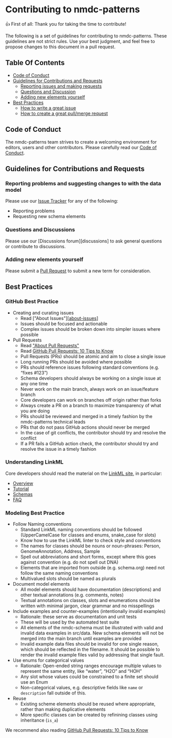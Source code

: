 # Contributing to nmdc-patterns

:+1: First of all: Thank you for taking the time to contribute!

The following is a set of guidelines for contributing to
nmdc-patterns. These guidelines are not strict rules.
Use your best judgment, and feel free to propose changes to this document
in a pull request.

## Table Of Contents

* [Code of Conduct](#code-of-conduct)
* [Guidelines for Contributions and Requests](#contributions)
  * [Reporting issues and making requests](#reporting-issues)
  * [Questions and Discussion](#questions-and-discussion)
  * [Adding new elements yourself](#adding-elements)
* [Best Practices](#best-practices)
  * [How to write a great issue](#great-issues)
  * [How to create a great pull/merge request](#great-pulls)

<a id="code-of-conduct"></a>

## Code of Conduct

The nmdc-patterns team strives to create a
welcoming environment for editors, users and other contributors.
Please carefully read our [Code of Conduct](CODE_OF_CONDUCT.md).

<a id="contributions"></a>

## Guidelines for Contributions and Requests

<a id="reporting-issues"></a>

### Reporting problems and suggesting changes to with the data model

Please use our [Issue Tracker][issues] for any of the following:

- Reporting problems
- Requesting new schema elements

<a id="questions-and-discussions"></a>

### Questions and Discussions

Please use our [Discussions forum][discussions] to ask general questions or contribute to discussions.

<a id="adding-elements"></a>

### Adding new elements yourself

Please submit a [Pull Request][pulls] to submit a new term for consideration.

<a id="best-practices"></a>

## Best Practices

<a id="great-issues"></a>

### GitHub Best Practice

- Creating and curating issues
    - Read ["About Issues"][[about-issues]]
    - Issues should be focused and actionable
    - Complex issues should be broken down into simpler issues where possible
- Pull Requests
    - Read ["About Pull Requests"][about-pulls]
    - Read [GitHub Pull Requests: 10 Tips to Know](https://blog.mergify.com/github-pull-requests-10-tips-to-know/)
    - Pull Requests (PRs) should be atomic and aim to close a single issue
    - Long running PRs should be avoided where possible
    - PRs should reference issues following standard conventions (e.g. “fixes #123”)
    - Schema developers should always be working on a single issue at any one time
    - Never work on the main branch, always work on an issue/feature branch
    - Core developers can work on branches off origin rather than forks
    - Always create a PR on a branch to maximize transparency of what you are doing
    - PRs should be reviewed and merged in a timely fashion by the nmdc-patterns technical leads
    - PRs that do not pass GitHub actions should never be merged
    - In the case of git conflicts, the contributor should try and resolve the conflict
    - If a PR fails a GitHub action check, the contributor should try and resolve the issue in a timely fashion

### Understanding LinkML

Core developers should read the material on the [LinkML site](https://linkml.io/linkml), in particular:

- [Overview](https://linkml.io/linkml/intro/overview.html)
- [Tutorial](https://linkml.io/linkml/intro/tutorial.html)
- [Schemas](https://linkml.io/linkml/schemas/index.html)
- [FAQ](https://linkml.io/linkml/faq/index.html)

### Modeling Best Practice

- Follow Naming conventions
    - Standard LinkML naming conventions should be followed (UpperCamelCase for classes and enums, snake_case for slots)
    - Know how to use the LinkML linter to check style and conventions
    - The names for classes should be nouns or noun-phrases: Person, GenomeAnnotation, Address, Sample
    - Spell out abbreviations and short forms, except where this goes against convention (e.g. do not spell out DNA)
    - Elements that are imported from outside (e.g. schema.org) need not follow the same naming conventions
    - Multivalued slots should be named as plurals
- Document model elements
    - All model elements should have documentation (descriptions) and other textual annotations (e.g. comments, notes)
    - Textual annotations on classes, slots and enumerations should be written with minimal jargon, clear grammar and no misspellings
- Include examples and counter-examples (intentionally invalid examples)
    - Rationale: these serve as documentation and unit tests
    - These will be used by the automated test suite
    - All elements of the nmdc-schema must be illustrated with valid and invalid data examples in src/data. New schema elements will not be merged into the main branch until examples are provided
    - Invalid example data files should be invalid for one single reason, which should be reflected in the filename. It should be possible to render the invalid example files valid by addressing that single fault.
- Use enums for categorical values
    - Rationale: Open-ended string ranges encourage multiple values to represent the same entity, like “water”, “H2O” and “HOH”
    - Any slot whose values could be constrained to a finite set should use an Enum
    - Non-categorical values, e.g. descriptive fields like `name` or `description` fall outside of this.
- Reuse
    - Existing scheme elements should be reused where appropriate, rather than making duplicative elements
    - More specific classes can be created by refinining classes using inheritance (`is_a`)

[about-branches]: https://docs.github.com/en/pull-requests/collaborating-with-pull-requests/proposing-changes-to-your-work-with-pull-requests/about-branches
[about-issues]: https://docs.github.com/en/issues/tracking-your-work-with-issues/about-issues
[about-pulls]: https://docs.github.com/en/pull-requests/collaborating-with-pull-requests/proposing-changes-to-your-work-with-pull-requests/about-pull-requests
[issues]: https://github.com/sierra-moxon/nmdc-patterns/issues/
[pulls]: https://github.com/sierra-moxon/nmdc-patterns/pulls/

We recommend also reading [GitHub Pull Requests: 10 Tips to Know](https://blog.mergify.com/github-pull-requests-10-tips-to-know/)
